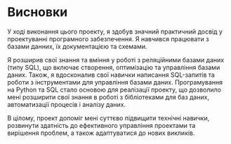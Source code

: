 # Висновки
У ході виконання цього проекту, я здобув значний практичний досвід у проектуванні програмного забезпечення. Я навчився працювати з базами данних, їх документацією та схемами.

Я розширив свої знання та вміння у роботі з реляційними базами даних (типу SQL), що включає створення, оптимізацію та управління базами даних. Також, я вдосконалив свої навички написання SQL-запитів та роботи з інструментами для управління базами даних.
Програмування на Python та SQL стало основою для реалізації проекту, що дозволило мені розширити свої знання в роботі з бібліотеками для баз даних, автоматизації процесів і аналізу даних.

В цілому, проект допоміг мені суттєво підвищити технічні навички, розвинути здатність до ефективного управління проектами та вирішення проблем, а також адаптуватися до нових викликів.
